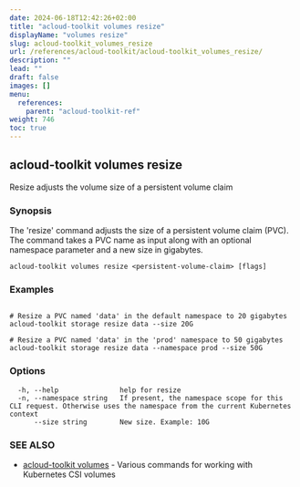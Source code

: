 ```yaml
---
date: 2024-06-18T12:42:26+02:00
title: "acloud-toolkit volumes resize"
displayName: "volumes resize"
slug: acloud-toolkit_volumes_resize
url: /references/acloud-toolkit/acloud-toolkit_volumes_resize/
description: ""
lead: ""
draft: false
images: []
menu:
  references:
    parent: "acloud-toolkit-ref"
weight: 746
toc: true
---
```

## acloud-toolkit volumes resize

Resize adjusts the volume size of a persistent volume claim

### Synopsis

The 'resize' command adjusts the size of a persistent volume claim (PVC). The command takes a PVC name as input along with an optional namespace parameter and a new size in gigabytes.

```
acloud-toolkit volumes resize <persistent-volume-claim> [flags]
```

### Examples

```

# Resize a PVC named 'data' in the default namespace to 20 gigabytes
acloud-toolkit storage resize data --size 20G

# Resize a PVC named 'data' in the 'prod' namespace to 50 gigabytes
acloud-toolkit storage resize data --namespace prod --size 50G	  

```

### Options

```
  -h, --help               help for resize
  -n, --namespace string   If present, the namespace scope for this CLI request. Otherwise uses the namespace from the current Kubernetes context
      --size string        New size. Example: 10G
```

### SEE ALSO

* [acloud-toolkit volumes](/references/acloud-toolkit/acloud-toolkit_volumes/)	 - Various commands for working with Kubernetes CSI volumes

